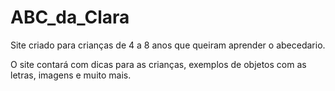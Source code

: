 # ABC_da_Clara
Site criado para crianças de 4 a 8 anos que queiram aprender o abecedario.

O site contará com dicas para as crianças, exemplos de objetos com as letras, imagens e muito mais.
